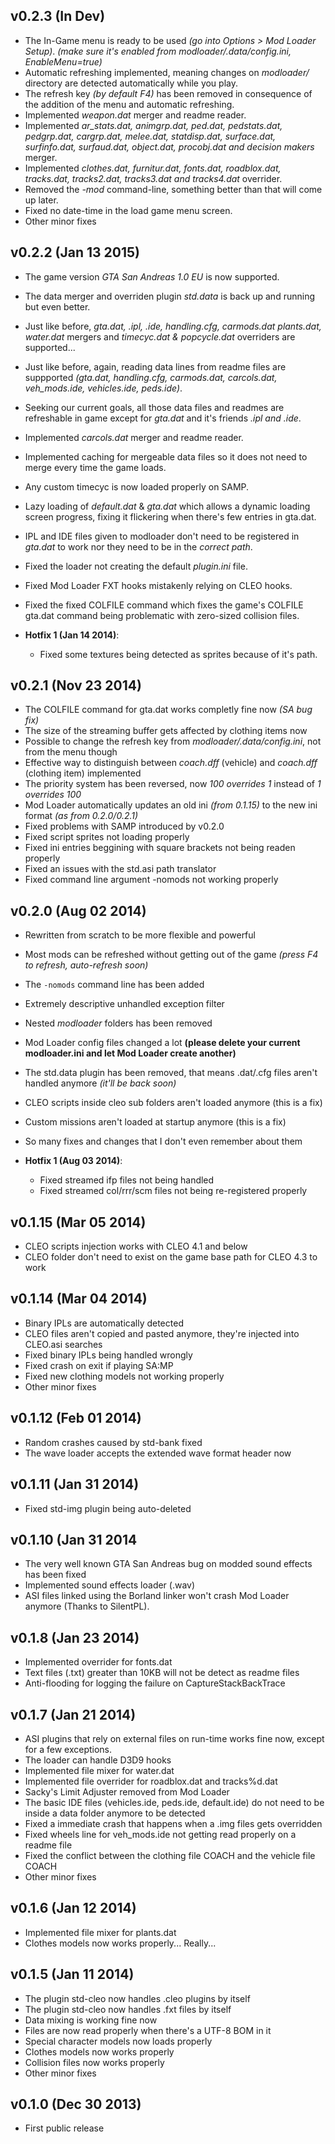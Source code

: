 v0.2.3 (In Dev)
------------------------
 * The In-Game menu is ready to be used _(go into Options > Mod Loader Setup)_. _(make sure it's enabled from *modloader/.data/config.ini*, EnableMenu=true)_
 * Automatic refreshing implemented, meaning changes on *modloader/* directory are detected automatically while you play.
 * The refresh key _(by default F4)_ has been removed in consequence of the addition of the menu and automatic refreshing.
 * Implemented *weapon.dat* merger and readme reader.
 * Implemented *ar_stats.dat, animgrp.dat, ped.dat, pedstats.dat, pedgrp.dat, cargrp.dat, melee.dat, statdisp.dat, surface.dat, surfinfo.dat, surfaud.dat, object.dat, procobj.dat and decision makers* merger.
 * Implemented *clothes.dat, furnitur.dat, fonts.dat, roadblox.dat, tracks.dat, tracks2.dat, tracks3.dat and tracks4.dat* overrider.
 * Removed the *-mod* command-line, something better than that will come up later.
 * Fixed no date-time in the load game menu screen.
 * Other minor fixes

v0.2.2 (Jan 13 2015)
------------------------
 * The game version *GTA San Andreas 1.0 EU* is now supported.
 * The data merger and overriden plugin *std.data* is back up and running but even better.
 * Just like before, *gta.dat, .ipl, .ide, handling.cfg, carmods.dat plants.dat, water.dat* mergers and *timecyc.dat & popcycle.dat* overriders are supported...
 * Just like before, again, reading data lines from readme files are suppported *(gta.dat, handling.cfg, carmods.dat, carcols.dat, veh_mods.ide, vehicles.ide, peds.ide)*.
 * Seeking our current goals, all those data files and readmes are refreshable in game except for *gta.dat* and it's friends *.ipl and .ide*.
 * Implemented *carcols.dat* merger and readme reader.
 * Implemented caching for mergeable data files so it does not need to merge every time the game loads.
 * Any custom timecyc is now loaded properly on SAMP.
 * Lazy loading of *default.dat* & *gta.dat* which allows a dynamic loading screen progress, fixing it flickering when there's few entries in gta.dat.
 * IPL and IDE files given to modloader don't need to be registered in *gta.dat* to work nor they need to be in the *correct path*.
 * Fixed the loader not creating the default *plugin.ini* file.
 * Fixed Mod Loader FXT hooks mistakenly relying on CLEO hooks.
 * Fixed the fixed COLFILE command which fixes the game's COLFILE gta.dat command being problematic with zero-sized collision files.

 * __Hotfix 1 (Jan 14 2014)__:
    + Fixed some textures being detected as sprites because of it's path.

v0.2.1 (Nov 23 2014)
------------------------
 * The COLFILE command for gta.dat works completly fine now *(SA bug fix)*
 * The size of the streaming buffer gets affected by clothing items now
 * Possible to change the refresh key from *modloader/.data/config.ini*, not from the menu though
 * Effective way to distinguish between *coach.dff* (vehicle) and *coach.dff* (clothing item) implemented
 * The priority system has been reversed, now *100 overrides 1* instead of *1 overrides 100*
 * Mod Loader automatically updates an old ini *(from 0.1.15)* to the new ini format *(as from 0.2.0/0.2.1)*
 * Fixed problems with SAMP introduced by v0.2.0
 * Fixed script sprites not loading properly
 * Fixed ini entries beggining with square brackets not being readen properly
 * Fixed an issues with the std.asi path translator
 * Fixed command line argument -nomods not working properly
 
v0.2.0 (Aug 02 2014)
------------------------
 * Rewritten from scratch to be more flexible and powerful
 * Most mods can be refreshed without getting out of the game _(press F4 to refresh, auto-refresh soon)_
 * The `-nomods` command line has been added
 * Extremely descriptive unhandled exception filter
 * Nested *modloader* folders has been removed
 * Mod Loader config files changed a lot **(please delete your current modloader.ini and let Mod Loader create another)**
 * The std.data plugin has been removed, that means .dat/.cfg files aren't handled anymore _(it'll be back soon)_
 * CLEO scripts inside cleo sub folders aren't loaded anymore (this is a fix)
 * Custom missions aren't loaded at startup anymore (this is a fix)
 * So many fixes and changes that I don't even remember about them
 
 * __Hotfix 1 (Aug 03 2014)__:
    + Fixed streamed ifp files not being handled
    + Fixed streamed col/rrr/scm files not being re-registered properly
 
v0.1.15 (Mar 05 2014)
------------------------
 * CLEO scripts injection works with CLEO 4.1 and below
 * CLEO folder don't need to exist on the game base path for CLEO 4.3 to work

v0.1.14 (Mar 04 2014)
------------------------
 * Binary IPLs are automatically detected
 * CLEO files aren't copied and pasted anymore, they're injected into CLEO.asi searches
 * Fixed binary IPLs being handled wrongly
 * Fixed crash on exit if playing SA:MP
 * Fixed new clothing models not working properly
 * Other minor fixes

v0.1.12 (Feb 01 2014)
------------------------
 * Random crashes caused by std-bank fixed
 * The wave loader accepts the extended wave format header now

v0.1.11 (Jan 31 2014)
------------------------
 * Fixed std-img plugin being auto-deleted

v0.1.10 (Jan 31 2014
------------------------
 * The very well known GTA San Andreas bug on modded sound effects has been fixed
 * Implemented sound effects loader (.wav)
 * ASI files linked using the Borland linker won't crash Mod Loader anymore (Thanks to SilentPL).

v0.1.8 (Jan 23 2014)
------------------------
 * Implemented overrider for fonts.dat
 * Text files (.txt) greater than 10KB will not be detect as readme files
 * Anti-flooding for logging the failure on CaptureStackBackTrace

v0.1.7 (Jan 21 2014)
------------------------
 * ASI plugins that rely on external files on run-time works fine now, except for a few exceptions.
 * The loader can handle D3D9 hooks
 * Implemented file mixer for water.dat
 * Implemented file overrider for roadblox.dat and tracks%d.dat
 * Sacky's Limit Adjuster removed from Mod Loader
 * The basic IDE files (vehicles.ide, peds.ide, default.ide) do not need to be inside a data folder anymore to be detected
 * Fixed a immediate crash that happens when a .img files gets overridden
 * Fixed wheels line for veh_mods.ide not getting read properly on a readme file
 * Fixed the conflict between the clothing file COACH and the vehicle file COACH
 * Other minor fixes

v0.1.6 (Jan 12 2014)
------------------------
 * Implemented file mixer for plants.dat
 * Clothes models now works properly... Really...

v0.1.5 (Jan 11 2014)
------------------------
 * The plugin std-cleo now handles .cleo plugins by itself
 * The plugin std-cleo now handles .fxt files by itself
 * Data mixing is working fine now
 * Files are now read properly when there's a UTF-8 BOM in it
 * Special character models now loads properly
 * Clothes models now works properly
 * Collision files now works properly
 * Other minor fixes

v0.1.0 (Dec 30 2013)
------------------------
 * First public release

